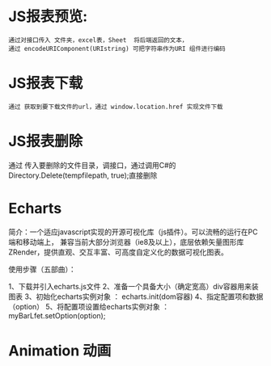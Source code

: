 # JS报表预览:
    通过对接口传入 文件夹，excel表，Sheet  将后端返回的文本，
    通过 encodeURIComponent(URIstring) 可把字符串作为URI 组件进行编码
<script>
      getPreviewData() {
      this.previewData = "";
      this.showTab = false;
      getSheetPreview(
        this.selectFolder,
        this.selectFile,
        this.selectSheet
      ).then((res) => {
        if (res.code === 1) {
          this.previewData =
            "data:text/html;charset=UTF-8," + encodeURIComponent(res.data);
        }
        this.showTab = true;
        this.loading.close();
      });
    },
</script>

# JS报表下载
    通过 获取到要下载文件的url，通过 window.location.href 实现文件下载
<script>
   handleDownload() {  
      if (this.selectFolder === "" || this.selectFile === "") {
        this.$message.warning("请先选择一份报表!");
        return;
      }
      const url = "/huali-api/Download/DownloadPlanReport";
      window.location.href = `${url}?folderName=${this.selectFolder}&fileName=${this.selectFile}`;
    },
</script>

# JS报表删除
  通过 传入要删除的文件目录，调接口，通过调用C#的 Directory.Delete(tempfilepath, true);直接删除

# Echarts
简介：一个适应javascript实现的开源可视化库（js插件）。可以流畅的运行在PC端和移动端上，
    兼容当前大部分浏览器（ie8及以上），底层依赖矢量图形库ZRender，提供直观、交互丰富、可高度自定义化的数据可视化图表。

使用步骤（五部曲）：

1、下载并引入echarts.js文件
2、准备一个具备大小（确定宽高）div容器用来装图表
3、初始化echarts实例对象 ： echarts.init(dom容器)
4、指定配置项和数据（option）
5、将配置项设置给echarts实例对象 ：myBarLfet.setOption(option);

# Animation 动画


<style>
  .myRoot {
    position: absolute;
    bottom: 0;
    width: 100%;
    animation: rise 0s linear forwards;
    }

  @keyframes rise {
  0% {
    height: 50px;
  }

  100% {
    height: 90%;
    /* 滤镜： 给图像应用色相旋转。 */
    filter: hue-rotate(360deg);
  }
}
</style>